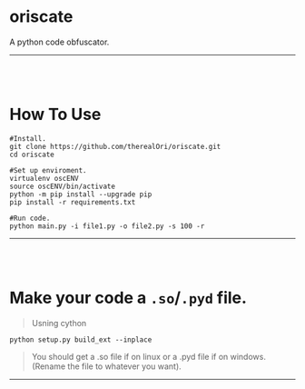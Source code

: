 # oriscate
A python code obfuscator. 
__ __

<br />
<br />


# How To Use
```
#Install.
git clone https://github.com/therealOri/oriscate.git
cd oriscate

#Set up enviroment.
virtualenv oscENV
source oscENV/bin/activate
python -m pip install --upgrade pip
pip install -r requirements.txt

#Run code.
python main.py -i file1.py -o file2.py -s 100 -r
```
__ __


<br />
<br />

# Make your code a `.so`/`.pyd` file.
> Usning cython

```
python setup.py build_ext --inplace
```
> You should get a .so file if on linux or a .pyd file if on windows. (Rename the file to whatever you want).
__ __
